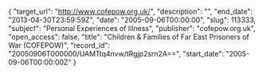 {
  "target_url": "http://www.cofepow.org.uk/", 
  "description": "", 
  "end_date": "2013-04-30T23:59:59Z", 
  "date": "2005-09-06T00:00:00", 
  "slug": 113333, 
  "subject": "Personal Experiences of Illness", 
  "publisher": "cofepow.org.uk", 
  "open_access": false, 
  "title": "Children & Families of Far East Prisoners of War (COFEPOW)", 
  "record_id": "20050906T000000/UAMTtq4nvw/tRgjp2srn2A==", 
  "start_date": "2005-09-06T00:00:00Z"
}

